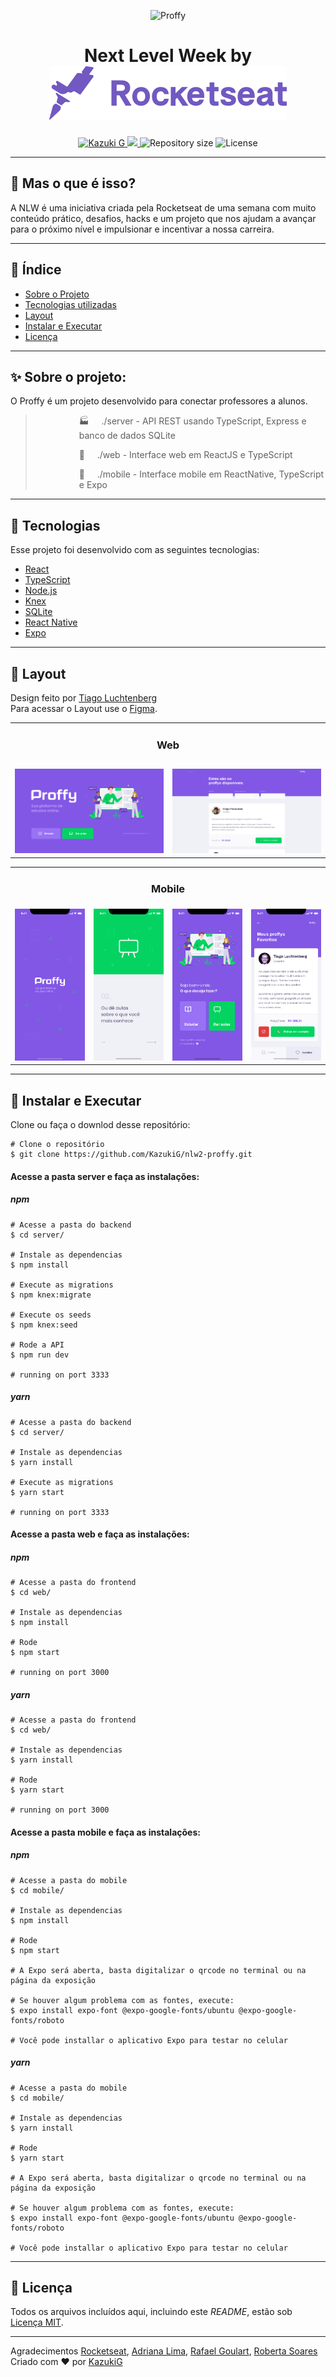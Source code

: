 <div align="center">
   <p align="center">
      <img src="https://user-images.githubusercontent.com/16246420/89484585-31827480-d775-11ea-9e48-c208a40a1f13.png" alt"Proffy" title="Proffy" />
   </p>

   <h1 align="center">
    Next Level Week by <img src=".github/rocketseat.svg">
   </h1>

   <p align="center">	
      <a href="https://www.linkedin.com/in/kazuki-gushikem-52238114b">
         <img alt="Kazuki G" src="https://img.shields.io/badge/-KazukiG-8257E5?style=flat&logo=Linkedin&logoColor=white" />
      </a>

   <a aria-label="Completed" href="https://nextlevelweek.com/episodios/omnistack/edicao/2">
      <img src="https://img.shields.io/badge/Proffy-NLW 2.0-8257E5?logo=data:image/png;base64,iVBORw0KGgoAAAANSUhEUgAAABAAAAAQCAMAAAAoLQ9TAAAALVBMVEVHcExxWsF0XMJzXMJxWcFsUsD///9jRrzY0u6Xh9Gsn9n39fyMecy0qd2bjNJWBT0WAAAABHRSTlMA2Do606wF2QAAAGlJREFUGJVdj1cWwCAIBLEsRU3uf9xobDH8+GZwUYi8i6ucJwrxKE+7D0G9Q4vlYqtmCSjndr4CgCgzlyFgfKfKCVO0LrPKjmiqMxGXkJwNnXskqWG+1oSM+BSwD8f29YLNjvx/OQrn+g99oQSoNmt3PgAAAABJRU5ErkJggg=="></img>
   </a>

   <img alt="Repository size" src="https://img.shields.io/github/repo-size/KazukiG/nlw2-proffy?color=774DD6">

   <img alt="License" src="https://img.shields.io/badge/license-MIT-8257E5">
   </p>
</div>

---

## 🤔 Mas o que é isso?

A NLW é uma iniciativa criada pela Rocketseat de uma semana com muito conteúdo prático, desafios, hacks e um projeto que nos ajudam a avançar para o próximo nível e impulsionar e incentivar a nossa carreira.

---

## 📑 Índice

- [Sobre o Projeto](#-sobre-o-projeto)
- [Tecnologias utilizadas](#-tecnologias)
- [Layout](#-layout)
- [Instalar e Executar](#-construction_worker-Instalar-e-Executar)
- [Licença](#-licença)

---

## ✨ Sobre o projeto:

O Proffy é um projeto desenvolvido para conectar professores a alunos.
> <p style="margin-left:5em">🏭  &nbsp;&nbsp;&nbsp;&nbsp;./server - API REST usando TypeScript, Express e banco de dados SQLite </p>
> <p style="margin-left:5em">🔮  &nbsp;&nbsp;&nbsp;&nbsp;./web - Interface web em ReactJS e TypeScript </p>
> <p style="margin-left:5em">📱 &nbsp;&nbsp;&nbsp;&nbsp;./mobile - Interface mobile em ReactNative, TypeScript e Expo </p>

---

## 🚀 Tecnologias

Esse projeto foi desenvolvido com as seguintes tecnologias:

- [React](https://reactjs.org)
- [TypeScript](https://www.typescriptlang.org/)
- [Node.js](https://nodejs.org/en/)
- [Knex](http://knexjs.org/)
- [SQLite](https://www.sqlite.org/index.html)
- [React Native](https://facebook.github.io/react-native/)
- [Expo](https://expo.io/)

---

## 🎨 Layout

Design feito por [Tiago Luchtenberg](https://www.instagram.com/tiagoluchtenberg/)
<br>
Para acessar o Layout use o [Figma](https://www.figma.com/file/Snen317VmzHluRUHBRlzTE/Proffy-Web-Copy?node-id=0%3A1).

<div>
   <table>
      <tr>
         <td align="center" colspan="2"><h3>Web<h3></td>
      </tr>
      <tr>
         <td><img src=".github/web-landing.png" width="400px"></td>
         <td><img src=".github/web-list.png" width="400px"></td>
      </tr>
   </table>

   <table>
      <tr>
         <td align="center" colspan="4"><h3>Mobile</h3></td>
      </tr>
      <tr>
         <td><img src=".github/mobile-splash.png" width="180"></td>
         <td><img src=".github/mobile-onboarding.png" width="180"></td>
         <td><img src=".github/mobile-home.png" width="180"></td>
         <td><img src=".github/mobile-favoritos.png" width="180"></td>
      </tr>
   </table>
</div>

---

## :construction_worker: Instalar e Executar

Clone ou faça o downlod desse repositório:

```
# Clone o repositório
$ git clone https://github.com/KazukiG/nlw2-proffy.git
```

#### Acesse a pasta server e faça as instalações:
##### npm

```
# Acesse a pasta do backend
$ cd server/

# Instale as dependencias
$ npm install

# Execute as migrations
$ npm knex:migrate

# Execute os seeds
$ npm knex:seed

# Rode a API
$ npm run dev

# running on port 3333
```

##### yarn 

```
# Acesse a pasta do backend
$ cd server/

# Instale as dependencias
$ yarn install

# Execute as migrations
$ yarn start

# running on port 3333
```

#### Acesse a pasta web e faça as instalações:
##### npm

```
# Acesse a pasta do frontend
$ cd web/

# Instale as dependencias
$ npm install

# Rode
$ npm start

# running on port 3000
```

##### yarn

```
# Acesse a pasta do frontend
$ cd web/

# Instale as dependencias
$ yarn install

# Rode
$ yarn start

# running on port 3000
```

#### Acesse a pasta mobile e faça as instalações:
##### npm

```
# Acesse a pasta do mobile
$ cd mobile/

# Instale as dependencias
$ npm install

# Rode
$ npm start

# A Expo será aberta, basta digitalizar o qrcode no terminal ou na página da exposição

# Se houver algum problema com as fontes, execute:
$ expo install expo-font @expo-google-fonts/ubuntu @expo-google-fonts/roboto

# Você pode installar o aplicativo Expo para testar no celular
```

##### yarn

```
# Acesse a pasta do mobile
$ cd mobile/

# Instale as dependencias
$ yarn install

# Rode
$ yarn start

# A Expo será aberta, basta digitalizar o qrcode no terminal ou na página da exposição

# Se houver algum problema com as fontes, execute:
$ expo install expo-font @expo-google-fonts/ubuntu @expo-google-fonts/roboto

# Você pode installar o aplicativo Expo para testar no celular
```

---

## 📕 Licença

Todos os arquivos incluídos aqui, incluindo este _README_, estão sob [Licença MIT](./LICENSE).

---

Agradecimentos [Rocketseat](https://rocketseat.com.br/), [Adriana Lima](https://github.com/dxwebster), [Rafael Goulart](https://github.com/RafaelGoulartB), [Roberta Soares](https://github.com/rosooares)<br>
Criado com ❤ por [KazukiG](https://github.com/KazukiG)